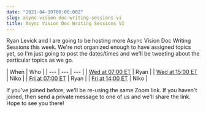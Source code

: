 ```yaml
---
date: "2021-04-19T00:00:00Z"
slug: async-vision-doc-writing-sessions-vi
title: Async Vision Doc Writing Sessions VI
---
```


Ryan Levick and I are going to be hosting more Async Vision Doc Writing Sessions this week. We're not organized enough to have assigned topics yet, so I'm just going to post the dates/times and we'll be tweeting about the particular topics as we go.

| When | Who |
| --- | --- | --- |
| [Wed at 07:00 ET] | Ryan |
| [Wed at 15:00 ET] | Niko |
| [Fri at 07:00 ET] | Ryan |
| [Fri at 14:00 ET] | Niko |

If you've joined before, we'll be re-using the same Zoom link. If you haven't joined, then send a private message to one of us and we'll share the link. Hope to see you there!

[Portability across runtimes]: https://github.com/rust-lang/wg-async-foundations/issues/45
["How to vision: Shiny future"]: https://rust-lang.github.io/wg-async-foundations/vision/how_to_vision/shiny_future.html
[Niklaus simulates hydrodynamics]: https://rust-lang.github.io/wg-async-foundations/vision/status_quo/niklaus_simulates_hydrodynamics.html
[Wed at 07:00 ET]: https://everytimezone.com/s/a0fb71ea
[Wed at 15:00 ET]: https://everytimezone.com/s/7b83105a
[Fri at 07:00 ET]: https://everytimezone.com/s/6787fee2
[Fri at 14:00 ET]: https://everytimezone.com/s/3068c5cd